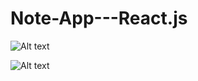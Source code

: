 # Note-App---React.js

![Alt text](/../master/public/images/First-Look.png?raw=true "The first look of my App")

![Alt text](/../master/public/images/Final-Look.png?raw=true "The final look")
